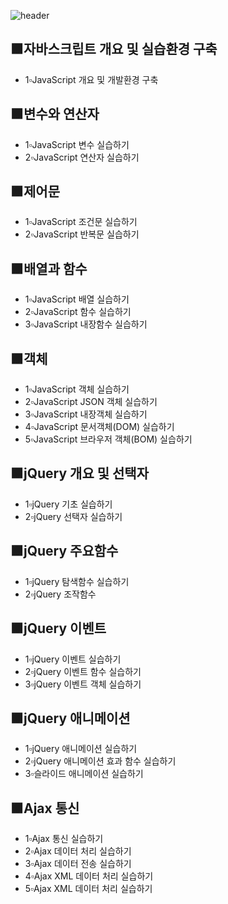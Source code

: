 ![header](https://capsule-render.vercel.app/api?type=rounded&color=auto&height=100&section=header&text=🖥Javascript%20수업예제🖥&fontSize=50)

## 🟫자바스크립트 개요 및 실습환경 구축
- 1▫JavaScript 개요 및 개발환경 구축

## 🟫변수와 연산자
- 1▫JavaScript 변수 실습하기
- 2▫JavaScript 연산자 실습하기

## 🟫제어문
- 1▫JavaScript 조건문 실습하기
- 2▫JavaScript 반복문 실습하기

## 🟫배열과 함수
- 1▫JavaScript 배열 실습하기
- 2▫JavaScript 함수 실습하기
- 3▫JavaScript 내장함수 실습하기

## 🟫객체
- 1▫JavaScript 객체 실습하기
- 2▫JavaScript JSON 객체 실습하기
- 3▫JavaScript  내장객체 실습하기
- 4▫JavaScript  문서객체(DOM) 실습하기
- 5▫JavaScript  브라우저 객체(BOM) 실습하기

## 🟫jQuery 개요 및 선택자
- 1▫jQuery 기초 실습하기
- 2▫jQuery  선택자 실습하기

## 🟫jQuery 주요함수
- 1▫jQuery 탐색함수 실습하기
- 2▫jQuery 조작함수

## 🟫jQuery 이벤트
- 1▫jQuery 이벤트 실습하기
- 2▫jQuery 이벤트 함수 실습하기
- 3▫jQuery 이벤트 객체 실습하기

## 🟫jQuery 애니메이션
- 1▫jQuery 애니메이션 실습하기
- 2▫jQuery 애니메이션 효과 함수 실습하기
- 3▫슬라이드 애니메이션 실습하기

## 🟫Ajax 통신
- 1▫Ajax 통신 실습하기
- 2▫Ajax 데이터 처리 실습하기
- 3▫Ajax 데이터 전송 실습하기
- 4▫Ajax XML 데이터 처리 실습하기
- 5▫Ajax XML 데이터 처리 실습하기
